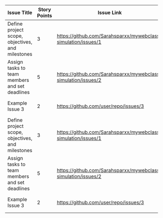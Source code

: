 | Issue Title | Story Points | Issue Link | Status | Assigned To | Assigned On | Completed On | Category | Status Notes |
| --- | --- | --- | --- | --- | --- | --- | --- | --- |
| Define project scope, objectives, and milestones | 3 | https://github.com/Sarahsparxx/mywebclass-simulation/issues/1 | Project Backlog |  Sarah Ibewuike | 3/15/2023 | - | Documentation | Defined the scope and objectives of the project |
| Assign tasks to team members and set deadlines | 5 | https://github.com/Sarahsparxx/mywebclass-simulation/issues/2 | Sprint Backlog | Sarah Ibewuike | 3/15/2023 | - | Documentation | Assign tasks to team members |
| Example Issue 3 | 2 | https://github.com/user/repo/issues/3 | Done | Abena | 2023-03-08 | 2023-03-10 | Improvement | Tested and verified |
| Define project scope, objectives, and milestones | 3 | https://github.com/Sarahsparxx/mywebclass-simulation/issues/1 | Project Backlog |  Sarah Ibewuike | 3/15/2023 | - | Documentation | Defined the scope and objectives of the project |
| Assign tasks to team members and set deadlines | 5 | https://github.com/Sarahsparxx/mywebclass-simulation/issues/2 | Sprint Backlog | Sarah Ibewuike | 3/15/2023 | - | Documentation | Assign tasks to team members |
| Example Issue 3 | 2 | https://github.com/user/repo/issues/3 | Done | Abena | 2023-03-08 | 2023-03-10 | Improvement | Tested and verified |
